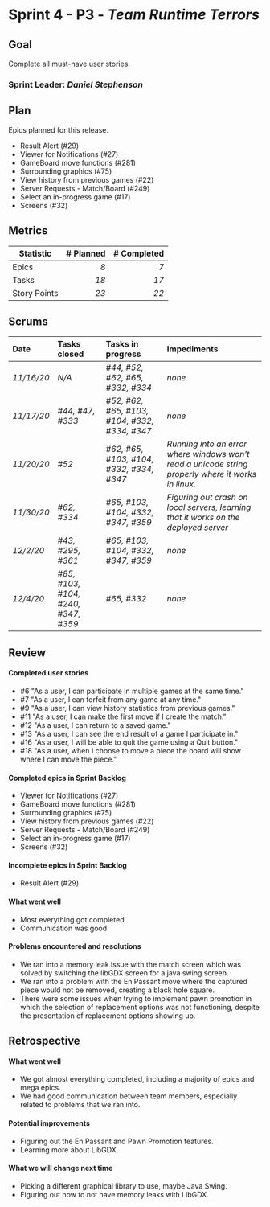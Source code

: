# Sprint 4 - P3 - *Team Runtime Terrors*

## Goal
Complete all must-have user stories.

### Sprint Leader: *Daniel Stephenson*
## Plan

Epics planned for this release.

* Result Alert (#29)
* Viewer for Notifications (#27)
* GameBoard move functions (#281)
* Surrounding graphics (#75)
* View history from previous games (#22)
* Server Requests - Match/Board (#249)
* Select an in-progress game (#17)
* Screens (#32)


## Metrics

| Statistic | # Planned | # Completed |
| --- | ---: | ---: |
| Epics | *8* | *7* |
| Tasks |  *18*   | *17* |
| Story Points |  *23*  | *22* |


## Scrums

| Date | Tasks closed  | Tasks in progress | Impediments |
| :--- | :--- | :--- | :--- |
| *11/16/20* | *N/A* | *#44, #52, #62,  #65, #332, #334* | *none* |
| *11/17/20* | *#44, #47, #333* | *#52, #62, #65, #103, #104, #332, #334, #347* | *none* |
| *11/20/20* | *#52* | *#62, #65, #103, #104, #332, #334, #347* | *Running into an error where windows won't read a unicode string properly where it works in linux.* |
| *11/30/20* | *#62, #334* | *#65, #103, #104, #332, #347, #359* | *Figuring out crash on local servers, learning that it works on the deployed server* |
| *12/2/20* | *#43, #295, #361* | *#65, #103, #104, #332, #347, #359* | *none* |
| *12/4/20* | *#85, #103, #104, #240, #347, #359* | *#65, #332* | *none* |

## Review

#### Completed user stories
* #6 "As a user, I can participate in multiple games at the same time."
* #7 "As a user, I can forfeit from any game at any time."
* #9 "As a user, I can view history statistics from previous games."
* #11 "As a user, I can make the first move if I create the match."
* #12 "As a user, I can return to a saved game."
* #13 "As a user, I can see the end result of a game I participate in." 
* #16 "As a user, I will be able to quit the game using a Quit button."
* #18 "As a user, when I choose to move a piece the board will show where I can move the piece."

#### Completed epics in Sprint Backlog 

* Viewer for Notifications (#27)
* GameBoard move functions (#281)
* Surrounding graphics (#75)
* View history from previous games (#22)
* Server Requests - Match/Board (#249)
* Select an in-progress game (#17)
* Screens (#32)

#### Incomplete epics in Sprint Backlog 
* Result Alert (#29)

#### What went well
* Most everything got completed.
* Communication was good.

#### Problems encountered and resolutions
* We ran into a memory leak issue with the match screen which was solved by switching the libGDX screen for a java swing screen.
* We ran into a problem with the En Passant move where the captured piece would not be removed, creating a black hole square.
* There were some issues when trying to implement pawn promotion in which the selection of replacement options was not functioning, despite the presentation of replacement options showing up.

## Retrospective

#### What went well
* We got almost everything completed, including a majority of epics and mega epics.
* We had good communication between team members, especially related to problems that we ran into.

#### Potential improvements
* Figuring out the En Passant and Pawn Promotion features.
* Learning more about LibGDX.

#### What we will change next time
* Picking a different graphical library to use, maybe Java Swing.
* Figuring out how to not have memory leaks with LibGDX.
